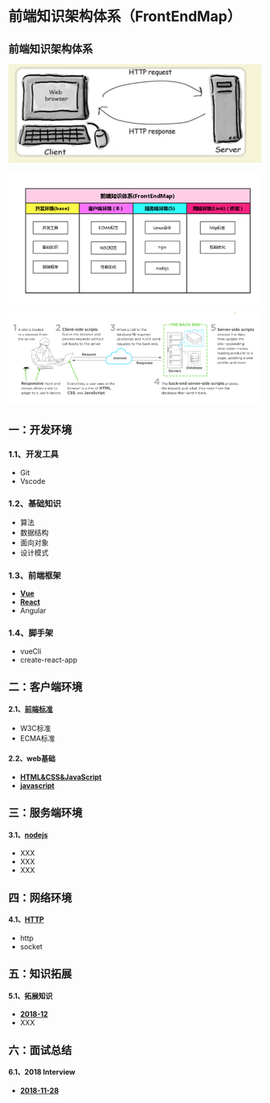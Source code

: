 # 前端知识架构体系（FrontEndMap）

## 前端知识架构体系

![](.gitbook/assets/import222%20%281%29.png)

![](.gitbook/assets/1.png)

![](.gitbook/assets/22.png)

## 一：开发环境

### 1.1、开发工具

* Git
* Vscode

### 1.2、基础知识

* 算法
* 数据结构
* 面向对象
* 设计模式

### 1.3、前端框架

* [**Vue**](https://zhouxianfei.gitee.io/gitbook-front/vue/)
* [**React**](https://zhouxianfei.gitee.io/gitbook-front/react/)
* Angular

### 1.4、脚手架

* vueCli
* create-react-app

## 二：客户端环境

#### 2.1、[前端标准](https://zhouxianfei.gitee.io/gitbook-front/frontEndMap/webStandard)

* W3C标准
* ECMA标准

#### 2.2、web基础

* [**HTML&CSS&JavaScript**](https://zhouxianfei.gitee.io/gitbook-front/webbasic/)
* [**javascript**](https://zhouxianfei.gitee.io/gitbook-front/javascript/)

## 三：服务端环境

#### 3.1、[nodejs](https://zhouxianfei.gitbooks.io/nodejs/content/)

* XXX
* XXX
* XXX

## **四：网络环境**

#### 4.1、[HTTP](https://zhouxianfei.gitee.io/gitbook-front/network/)

* http
* socket

## 五：知识拓展

#### 5.1、拓展知识

* [**2018-12**](https://zhouxianfei.gitee.io/gitbook-front/knowledge/)
* XXX

## 六：面试总结

#### 6.1、2018  Interview

* [**2018-11-28**](https://zhouxianfei.gitee.io/gitbook-front/resume/)

